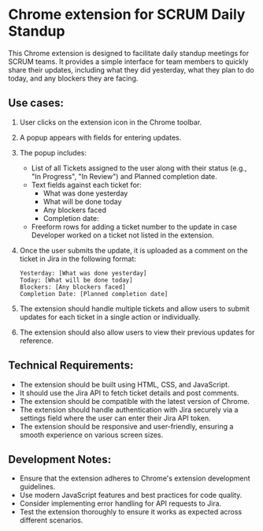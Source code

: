 # Chrome extension for SCRUM Daily Standup
This Chrome extension is designed to facilitate daily standup meetings for SCRUM teams. It provides a simple interface for team members to quickly share their updates, including what they did yesterday, what they plan to do today, and any blockers they are facing.

## Use cases:
1. User clicks on the extension icon in the Chrome toolbar.
2. A popup appears with fields for entering updates.
3. The popup includes:
    - List of all Tickets assigned to the user along with their status (e.g., "In Progress", "In Review") and Planned completion date.
    - Text fields against each ticket for:
        - What was done yesterday
        - What will be done today
        - Any blockers faced
        - Completion date: <Date picker for selecting the planned completion date of the ticket.>
    - Freeform rows for adding a ticket number to the update in case Developer worked on a ticket not listed in the extension.
4. Once the user submits the update, it is uploaded as a comment on the ticket in Jira in the following format:
   ```
   Yesterday: [What was done yesterday]
   Today: [What will be done today]
   Blockers: [Any blockers faced]
   Completion Date: [Planned completion date]
   ```

5. The extension should handle multiple tickets and allow users to submit updates for each ticket in a single action 
   or individually.
6. The extension should also allow users to view their previous updates for reference.

## Technical Requirements:
- The extension should be built using HTML, CSS, and JavaScript.
- It should use the Jira API to fetch ticket details and post comments.
- The extension should be compatible with the latest version of Chrome.
- The extension should handle authentication with Jira securely via a settings field where the user can enter their Jira API token.
- The extension should be responsive and user-friendly, ensuring a smooth experience on various screen sizes.

## Development Notes:
- Ensure that the extension adheres to Chrome's extension development guidelines.
- Use modern JavaScript features and best practices for code quality.
- Consider implementing error handling for API requests to Jira.
- Test the extension thoroughly to ensure it works as expected across different scenarios.
